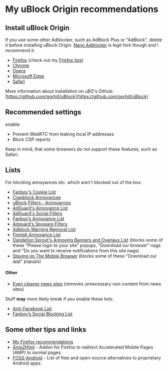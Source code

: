 # My uBlock Origin recommendations

## Install uBlock Origin

If you use some other Adblocker, such as AdBlock Plus or "AdBlock", delete it before installing uBlock Origin. [Nano Adblocker](https://github.com/NanoAdblocker) is legit fork though and I recommend it.

* [Firefox](https://addons.mozilla.org/en-US/firefox/addon/ublock-origin/) (check out my [Firefox tips](https://github.com/theel0ja/firefox-recommendations/blob/master/README.md))
* [Chrome](https://chrome.google.com/webstore/detail/ublock-origin/cjpalhdlnbpafiamejdnhcphjbkeiagm)
* [Opera](https://addons.opera.com/en/extensions/details/ublock/)
* [Microsoft Edge](https://www.microsoft.com/en-us/p/ublock-origin/9nblggh444l4?activetab=pivot%3Aoverviewtab)
* [Safari](https://safari-extensions.apple.com/details/?id=com.el1t.uBlock-3NU33NW2M3)

More information about installation on uBO's Github: [https://github.com/gorhill/uBlock](https://github.com/gorhill/uBlock)

<!--

## Nano Defender (optional)

Install [Nano Defender](https://jspenguin2017.github.io/uBlockProtector/) (remember the extra installation steps if you use uBlock Origin)

-->

## Recommended settings

enable:

* Prevent WebRTC from leaking local IP addresses
* Block CSP reports

Keep in mind, that some browsers do not support these features, such as Safari.

## Lists

For blocking annoyances etc. which aren't blocked out of the box.

* <a href="https://subscribe.adblockplus.org/?location=https://secure.fanboy.co.nz/fanboy-cookiemonster.txt&title=Fanboy's Cookie List">Fanboy's Cookie List</a>
* <a href="https://subscribe.adblockplus.org/?location=https://crapblock.theel0ja.info/crapblock-annoyances.txt?src=uborec-advanced&title=CrapBlock Annoyances&requiresLocation=https://crapblock.theel0ja.info/crapblock-annoyances.txt?src=uborec-advanced">Crapblock Annoyances</a>
* <a href="https://subscribe.adblockplus.org/?location=https://raw.githubusercontent.com/uBlockOrigin/uAssets/master/filters/annoyances.txt&title=uBlock filters – Annoyances">uBlock Filters - Annoyances</a>
* <a href="https://subscribe.adblockplus.org/?location=https://filters.adtidy.org/extension/ublock/filters/14.txt&title=AdGuard's Annoyance List">AdGuard's Annoyance List</a>
* <a href="https://subscribe.adblockplus.org/?location=https://filters.adtidy.org/extension/ublock/filters/4.txt&title=AdGuard's Social Filters">AdGuard's Social Filters</a>
* <a href="https://subscribe.adblockplus.org/?location=https://fanboy.co.nz/fanboy-annoyance.txt&title=Fanboy’s Annoyance List">Fanboy’s Annoyance List</a>
* <a href="https://subscribe.adblockplus.org?location=https://filters.adtidy.org/extension/ublock/filters/3.txt&title=Adguard Spyware Filters">Adguard's Spyware Filters</a>
* <a href="https://subscribe.adblockplus.org/?location=https://easylist-downloads.adblockplus.org/antiadblockfilters.txt&title=Adblock Warning Removal List">Adblock Warning Removal List</a>
* <a href="https://subscribe.adblockplus.org?location=https://raw.githubusercontent.com/finnish-easylist-addition/finnish-easylist-addition/master/annoyances/Finland_annoyances.txt&title=Finnish Annoyance List">Finnish Annoyance List</a>
* <a href="https://subscribe.adblockplus.org/?location=https://raw.githubusercontent.com/DandelionSprout/adfilt/master/AnnoyingBannersAndOverlays.txt&title=Dandelion Sprout's Annoying Banners and Overlays List">Dandelion Sprout's Annoying Banners and Overlays List</a> (blocks some of these "Please login to your site" popups, "Download our browser" nags and "Do you want to receive notifciations from this site nags)
* <a href="https://subscribe.adblockplus.org/?location=https%3A%2F%2Fraw.githubusercontent.com%2FDandelionSprout%2Fadfilt%2Fmaster%2Fstayingonbrowser%2FStaying%2520On%2520The%2520Phone%2520Browser&title=Staying%20On%20The%20Phone%20Browser">Staying on The Mobile Browser</a> (blocks some of these "Download our app" popups)

#### Other

* <a href="https://subscribe.adblockplus.org/?location=https://crapblock.theel0ja.info/even-cleaner-news-sites.txt&title=Even cleaner news sites">Even cleaner news sites</a> (removes unnecessary non-content from news sites)
<!-- * <a href="https://subscribe.adblockplus.org/?location=https://gist.githubusercontent.com/gorhill/ef1b62d606473c68d524/raw/f8181faac18cb5172c7c9bca8e5a3b22f0c925d0/gistfile1.txt&title=Disqus click-to-load">Disqus click-to-load</a> -->

Stuff __may__ more likely break if you enable these lists:

* <a href="https://subscribe.adblockplus.org/?location=https://fanboy.co.nz/fanboy-antifacebook.txt&title=Anti-Facebook List">Anti-Facebook List</a>
* <a href="https://subscribe.adblockplus.org/?location=https://fanboy.co.nz/fanboy-social.txt&title=Anti-Facebook List">Fanboy’s Social Blocking List</a>
<!-- * <a href="https://subscribe.adblockplus.org/?location=https://www.fanboy.co.nz/enhancedstats.txt&title=Fanboy's Enchanced Tracking List">Fanboy's Enchanced Tracking List</a> (I don't personally recommend) -->

## Some other tips and links

* [My Firefox recommendations](https://github.com/theel0ja/firefox-recommendations/blob/master/README.md)
* [Amp2Html](https://www.daniel.priv.no/web-extensions/amp2html.html) - Addon for Firefox to redirect Accelerated Mobile Pages (AMP) to normal pages.
* [FOSS-Android](https://github.com/theel0ja/foss-android/blob/master/README.md) - List of free and open-source alternatives to proprietary Android apps.
